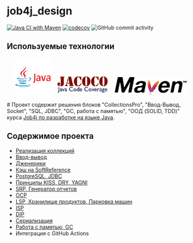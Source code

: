 # job4j_design

[![Java CI with Maven](https://github.com/aswsx/job4j_design/actions/workflows/maven.yml/badge.svg?branch=master)](https://github.com/aswsx/job4j_design/actions/workflows/maven.yml)
[![codecov](https://codecov.io/gh/aswsx/job4j_design/branch/master/graph/badge.svg?token=rIPqeJScWw)](https://codecov.io/gh/aswsx/job4j_design)
![GitHub commit activity](https://img.shields.io/github/commit-activity/w/aswsx/job4j_design)

## Используемые технологии

<p align="center">
 <img src="Pictures/logo-java.png" height="100">
<img src="Pictures/jacoco.png" height="60">
<img src="Pictures/maven.png" height="50"> 
</p>
# Проект содержит решения блоков "CollectionsPro", "Ввод-Вывод, Socket", "SQL, JDBC", 
"GC, работа с памятью", "ООД (SOLID, TDD)" курса <a href="https://github.com/aswsx/job4j_design"> Job4j по разработке на языке Java</a>.

<h2>Содержимое проекта</h2>
<ul>
  <li><a href="https://github.com/aswsx/job4j_design/tree/master/src/main/java/ru/job4j/collection">Реализация коллекций </a></li>
  <li><a href="https://github.com/aswsx/job4j_design/tree/master/src/main/java/ru/job4j/io"> Ввод-вывод </a></li>
  <li><a href="https://github.com/aswsx/job4j_design/tree/master/src/main/java/ru/job4j/generics">Дженерики</a></li>
  <li><a href="https://github.com/aswsx/job4j_design/tree/master/src/main/java/ru/job4j/cache">Кэш на SoftReference</a></li>
  <li><a href="https://github.com/aswsx/job4j_design/tree/master/src/main/java/ru/job4j/jdbc">PostgreSQL, JDBC</a></li>
  <li><a href="https://github.com/aswsx/job4j_design/tree/master/src/main/java/ru/job4j/kiss">Принципы KISS, DRY, YAGNI</a></li> 
  <li><a href="https://github.com/aswsx/job4j_design/tree/master/src/main/java/ru/job4j/ood/srp">SRP, Генератор отчетов</a></li> 
  <li><a href="https://github.com/aswsx/job4j_design/tree/master/src/main/java/ru/job4j/ood/ocp">OCP</a></li> 
  <li><a href="https://github.com/aswsx/job4j_design/tree/master/src/main/java/ru/job4j/ood/lsp">LSP, Хранилище продуктов, Парковка машин</a></li> 
  <li><a href="https://github.com/aswsx/job4j_design/tree/master/src/main/java/ru/job4j/ood/isp">ISP</a></li> 
  <li><a href="https://github.com/aswsx/job4j_design/tree/master/src/main/java/ru/job4j/ood/dip">DIP</a></li> 
  <li><a href="https://github.com/aswsx/job4j_design/tree/master/src/main/java/ru/job4j/serialization">Сериализация</a></li> 
  <li><a href="https://github.com/aswsx/job4j_design/tree/master/src/main/java/ru/job4j/gc">Работа с памятью, GC</a></li> 
  <li>Интеграция с GitHub Actions </li>

</ul>

